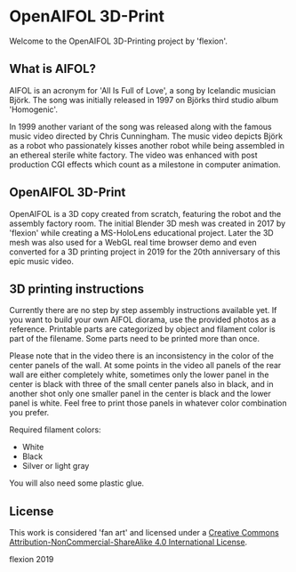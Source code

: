 # OpenAIFOL 3D-Print
Welcome to the OpenAIFOL 3D-Printing project by 'flexion'.

## What is AIFOL?
AIFOL is an acronym for 'All Is Full of Love', a song by Icelandic musician Björk. 
The song was initially released in 1997 on Björks third studio album 'Homogenic'.

In 1999 another variant of the song was released along with the famous music video directed by Chris Cunningham.
The music video depicts Björk as a robot who passionately kisses another robot while being assembled in an ethereal sterile white factory. The video was enhanced with post production CGI effects which count as a milestone in computer animation.

## OpenAIFOL 3D-Print
OpenAIFOL is a 3D copy created from scratch, featuring the robot and the assembly factory room. The initial Blender 3D mesh was created in 2017 by 'flexion' while creating a MS-HoloLens educational project. Later the 3D mesh was also used for a WebGL real time browser demo and even converted for a 3D printing project in 2019 for the 20th anniversary of this epic music video.

## 3D printing instructions
Currently there are no step by step assembly instructions available yet. If you want to build your own AIFOL diorama, use the provided photos as a reference. Printable parts are categorized by object and filament color is part of the filename. Some parts need to be printed more than once.

Please note that in the video there is an inconsistency in the color of the center panels of the wall. At some points in the video all panels of the rear wall are either completely white, sometimes only the lower panel in the center is black with three of the small center panels also in black, and in another shot only one smaller panel in the center is black and the lower panel is white. Feel free to print those panels in whatever color combination you prefer.

Required filament colors:
 - White
 - Black
 - Silver or light gray
 
You will also need some plastic glue.

## License
This work is considered 'fan art' and licensed under a [Creative Commons Attribution-NonCommercial-ShareAlike 4.0 International License](http://creativecommons.org/licenses/by-nc-sa/4.0/).

flexion 2019